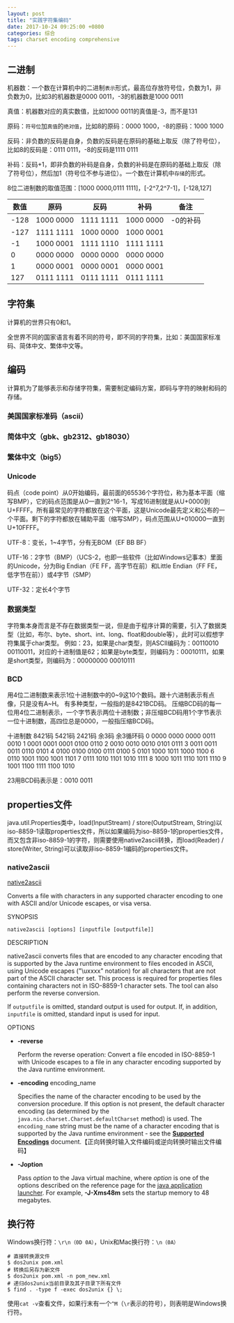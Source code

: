 ```yaml
---
layout: post
title: "实践字符集编码"
date: 2017-10-24 09:25:00 +0800
categories: 综合
tags: charset encoding comprehensive
---
```


## 二进制

机器数：一个数在计算机中的二进制`表示`形式，最高位存放符号位，负数为1，非负数为0，比如3的机器数是0000 0011，-3的机器数是1000 0011

真值：机器数对应的真实数值，比如1000 0011的真值是-3，而不是131

原码：`符号位`加`真值`的`绝对值`，比如8的原码：0000 1000，-8的原码：1000 1000

反码：非负数的反码是自身，负数的反码是在原码的基础上取反（除了符号位），比如8的反码是：0111 0111，-8的反码是1111 0111

补码：反码+1，即非负数的补码是自身，负数的补码是在原码的基础上取反（除了符号位），然后加1（符号位不参与进位）。一个数在计算机中`存储`的形式。

8位二进制数的取值范围：[1000 0000,0111 1111]，[-2^7,2^7-1]，[-128,127]

| 数值 | 原码      | 反码      | 补码      | 备注     |
| ---- | --------- | --------- | --------- | -------- |
| -128 | 1000 0000 | 1111 1111 | 1000 0000 | -0的补码 |
| -127 | 1111 1111 | 1000 0000 | 1000 0001 |          |
| -1   | 1000 0001 | 1111 1110 | 1111 1111 |          |
| 0    | 0000 0000 | 0000 0000 | 0000 0000 |          |
| 1    | 0000 0001 | 0000 0001 | 0000 0001 |          |
| 127  | 0111 1111 | 0111 1111 | 0111 1111 |          |



## 字符集 

计算机的世界只有0和1。

全世界不同的国家语言有着不同的符号，即不同的字符集，比如：美国国家标准码、简体中文、繁体中文等。

## 编码

计算机为了能够表示和存储字符集，需要制定编码方案，即码与字符的映射和码的存储。

### 美国国家标准码（ascii）

### 简体中文（gbk、gb2312、gb18030）

### 繁体中文（big5）

### Unicode

码点（code point）从0开始编码，最前面的65536个字符位，称为基本平面（缩写BMP），它的码点范围是从0一直到2^16-1，写成16进制就是从U+0000到U+FFFF。所有最常见的字符都放在这个平面，这是Unicode最先定义和公布的一个平面。剩下的字符都放在辅助平面（缩写SMP），码点范围从U+010000一直到U+10FFFF。

UTF-8：变长，1~4字节，分有无BOM（EF BB BF）

UTF-16：2字节（BMP）（UCS-2，也即一些软件（比如Windows记事本）里面的Unicode，分为Big Endian（FE FF，高字节在前）和Little Endian（FF FE，低字节在前））或4字节（SMP）

UTF-32：定长4个字节

### 数据类型
字符集本身而言是不存在数据类型一说，但是由于程序计算的需要，引入了数据类型（比如，布尔、byte、short、int、long、float和double等），此时可以假想字符集属于char类型。
例如：23，如果是char类型，则ASCII编码为：00110010 00110011，对应的十进制值是62；如果是byte类型，则编码为：00010111，如果是short类型，则编码为：00000000 00010111

### BCD
用4位二进制数来表示1位十进制数中的0~9这10个数码。跟十六进制表示有点像，只是没有A~H。
有多种类型，一般指的是8421BCD码。
压缩BCD码的每一位用4位二进制表示，一个字节表示两位十进制数；非压缩BCD码用1个字节表示一位十进制数，高四位总是0000，一般指压缩BCD码。

十进制数	8421码	5421码	2421码	余3码	余3循环码
0	0000	0000	0000	0011	0010
1	0001	0001	0001	0100	0110
2	0010	0010	0010	0101	0111
3	0011	0011	0011	0110	0101
4	0100	0100	0100	0111	0100
5	0101	1000	1011	1000	1100
6	0110	1001	1100	1001	1101
7	0111	1010	1101	1010	1111
8	1000	1011	1110	1011	1110
9	1001	1100	1111	1100	1010

23用BCD码表示是：0010 0011

## properties文件
java.util.Properties类中，load(InputStream) / store(OutputStream, String)以iso-8859-1读取properties文件，所以如果编码为iso-8859-1的properties文件，而又包含非iso-8859-1的字符，则需要使用native2ascii转换，而load(Reader) / store(Writer, String)可以读取非iso-8859-1编码的properties文件。 

### native2ascii
[native2ascii](https://docs.oracle.com/javase/7/docs/technotes/tools/windows/native2ascii.html)

Converts a file with characters in any supported character encoding to one with ASCII and/or Unicode escapes, or visa versa.

SYNOPSIS

```
native2ascii [options] [inputfile [outputfile]]

```

DESCRIPTION

native2ascii converts files that are encoded to any character encoding that is supported by the Java runtime environment to files encoded in ASCII, using Unicode escapes ("\uxxxx" notation) for all characters that are not part of the ASCII character set. This process is required for properties files containing characters not in ISO-8859-1 character sets. The tool can also perform the reverse conversion.

If `outputfile` is omitted, standard output is used for output. If, in addition, `inputfile` is omitted, standard input is used for input.

OPTIONS

- **-reverse**

  Perform the reverse operation: Convert a file encoded in ISO-8859-1 with Unicode escapes to a file in any character encoding supported by the Java runtime environment.

- **-encoding** encoding_name

  Specifies the name of the character encoding to be used by the conversion procedure. If this option is not present, the default character encoding (as determined by the `java.nio.charset.Charset.defaultCharset` method) is used. The `encoding_name` string must be the name of a character encoding that is supported by the Java runtime environment - see the [**Supported Encodings**](https://docs.oracle.com/javase/7/docs/technotes/guides/intl/encoding.doc.html) document.【正向转换时输入文件编码或逆向转换时输出文件编码】

- **-Joption**

  Pass *option* to the Java virtual machine, where *option* is one of the options described on the reference page for the [java application launcher](https://docs.oracle.com/javase/7/docs/technotes/tools/windows/java.html). For example, **-J-Xms48m** sets the startup memory to 48 megabytes.

## 换行符

Windows换行符：`\r\n（0D 0A）`，Unix和Mac换行符：`\n（0A）`

```shell
# 直接转换源文件
$ dos2unix pom.xml
# 转换后另存为新文件
$ dos2unix pom.xml -n pom_new.xml
# 递归dos2unix当前目录及其子目录下所有文件
$ find . -type f -exec dos2unix {} \;
```

使用`cat -v`查看文件，如果行末有一个`^M`（`\r`表示的符号），则表明是Windows换行符。